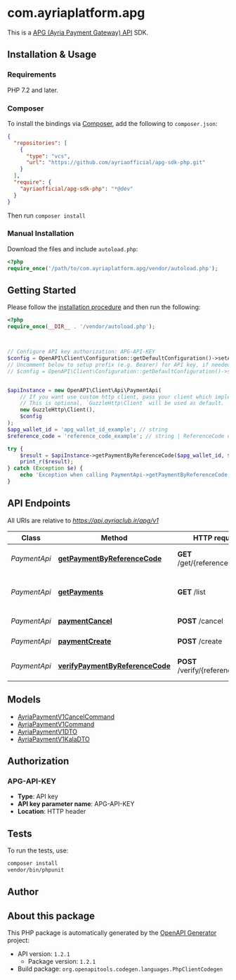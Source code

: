 # com.ayriaplatform.apg

This is a [APG (Ayria Payment Gateway) API](https://api.ayria.club/docs/index.html#_apg_ayria_payment_gateway) SDK.


## Installation & Usage

### Requirements

PHP 7.2 and later.

### Composer

To install the bindings via [Composer](https://getcomposer.org/), add the following to `composer.json`:

```json
{
  "repositories": [
    {
      "type": "vcs",
      "url": "https://github.com/ayriaofficial/apg-sdk-php.git"
    }
  ],
  "require": {
    "ayriaofficial/apg-sdk-php": "*@dev"
  }
}
```

Then run `composer install`

### Manual Installation

Download the files and include `autoload.php`:

```php
<?php
require_once('/path/to/com.ayriaplatform.apg/vendor/autoload.php');
```

## Getting Started

Please follow the [installation procedure](#installation--usage) and then run the following:

```php
<?php
require_once(__DIR__ . '/vendor/autoload.php');



// Configure API key authorization: APG-API-KEY
$config = OpenAPI\Client\Configuration::getDefaultConfiguration()->setApiKey('APG-API-KEY', 'YOUR_API_KEY');
// Uncomment below to setup prefix (e.g. Bearer) for API key, if needed
// $config = OpenAPI\Client\Configuration::getDefaultConfiguration()->setApiKeyPrefix('APG-API-KEY', 'Bearer');


$apiInstance = new OpenAPI\Client\Api\PaymentApi(
    // If you want use custom http client, pass your client which implements `GuzzleHttp\ClientInterface`.
    // This is optional, `GuzzleHttp\Client` will be used as default.
    new GuzzleHttp\Client(),
    $config
);
$apg_wallet_id = 'apg_wallet_id_example'; // string
$reference_code = 'reference_code_example'; // string | ReferenceCode of payment to return

try {
    $result = $apiInstance->getPaymentByReferenceCode($apg_wallet_id, $reference_code);
    print_r($result);
} catch (Exception $e) {
    echo 'Exception when calling PaymentApi->getPaymentByReferenceCode: ', $e->getMessage(), PHP_EOL;
}

```

## API Endpoints

All URIs are relative to *https://api.ayriaclub.ir/apg/v1*

Class | Method | HTTP request | Description
------------ | ------------- | ------------- | -------------
*PaymentApi* | [**getPaymentByReferenceCode**](docs/Api/PaymentApi.md#getpaymentbyreferencecode) | **GET** /get/{referenceCode} | Find payment with referenceCode
*PaymentApi* | [**getPayments**](docs/Api/PaymentApi.md#getpayments) | **GET** /list | List of payments between given dates
*PaymentApi* | [**paymentCancel**](docs/Api/PaymentApi.md#paymentcancel) | **POST** /cancel | Cancel a  payment
*PaymentApi* | [**paymentCreate**](docs/Api/PaymentApi.md#paymentcreate) | **POST** /create | Add a new payment
*PaymentApi* | [**verifyPaymentByReferenceCode**](docs/Api/PaymentApi.md#verifypaymentbyreferencecode) | **POST** /verify/{referenceCode} | Verify payment with referenceCode

## Models

- [AyriaPaymentV1CancelCommand](docs/Model/AyriaPaymentV1CancelCommand.md)
- [AyriaPaymentV1Command](docs/Model/AyriaPaymentV1Command.md)
- [AyriaPaymentV1DTO](docs/Model/AyriaPaymentV1DTO.md)
- [AyriaPaymentV1KalaDTO](docs/Model/AyriaPaymentV1KalaDTO.md)

## Authorization

### APG-API-KEY

- **Type**: API key
- **API key parameter name**: APG-API-KEY
- **Location**: HTTP header


## Tests

To run the tests, use:

```bash
composer install
vendor/bin/phpunit
```

## Author



## About this package

This PHP package is automatically generated by the [OpenAPI Generator](https://openapi-generator.tech) project:

- API version: `1.2.1`
    - Package version: `1.2.1`
- Build package: `org.openapitools.codegen.languages.PhpClientCodegen`
